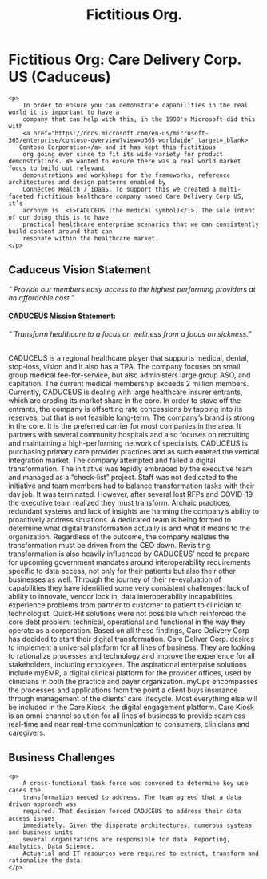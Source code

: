 ﻿---
layout: default
title: Fictitious Org.
nav_order: 3
description: "Fictitious Organization"
permalink: /
---

# Fictitious Org: Care Delivery Corp. US (Caduceus)

    <p>
        In order to ensure you can demonstrate capabilities in the real world it is important to have a
        company that can help with this, in the 1990's Microsoft did this with
        <a href="https://docs.microsoft.com/en-us/microsoft-365/enterprise/contoso-overview?view=o365-worldwide" target=_blank>
       Contoso Corporation</a> and it has kept this fictitious 
        org going ever since to fit its wide variety for product demonstrations. We wanted to ensure there was a real world market focus to build out relevant 
        demonstrations and workshops for the frameworks, reference architectures and design patterns enabled by
        Connected Health / iDaaS. To support this we created a multi-faceted fictitious healthcare company named Care Delivery Corp US, it’s
        acronym is  <i>CADUCEUS (the medical symbol)</i>. The sole intent of our doing this is to have
        practical healthcare enterprise scenarios that we can consistently build content around that can
        resonate within the healthcare market.
    </p>

## Caduceus Vision Statement
  <i>
        “ Provide our members easy access to the highest performing providers at an affordable cost.”
    </i>
    <h4 class="display-6"><b>CADUCEUS Mission Statement:</b><br /></h4>
    <i>  “ Transform healthcare to a focus on wellness from a focus on sickness.”</i>
    <br /><br/>
    <p>
        CADUCEUS is a regional healthcare player that supports medical, dental, stop-loss,
        vision and it also has a TPA. The company focuses on small group medical
        fee-for-service, but also administers large group ASO, and capitation. The current
        medical membership exceeds 2 million members. Currently, CADUCEUS is dealing with large healthcare insurer entrants, which are
        eroding its market share in the core. In order to stave off the entrants, the company is
        offsetting rate concessions by tapping into its reserves, but that is not feasible
        long-term.
        The company’s brand is strong in the core. It is the preferred carrier for most
        companies in the area. It partners with several community hospitals and also focuses
        on recruiting and maintaining a high-performing network of specialists. CADUCEUS is
        purchasing primary care provider practices and as such entered the vertical integration
        market.
        The company attempted and failed a digital transformation. The initiative was tepidly
        embraced by the executive team and managed as a “check-list” project. Staff was not
        dedicated to the initiative and team members had to balance transformation tasks with
        their day job. It was terminated. However, after several lost RFPs and COVID-19 the
        executive team realized they must transform. Archaic practices, redundant systems and
        lack of insights are harming the company’s ability to proactively address situations. A
        dedicated team is being formed to determine what digital transformation actually is and
        what it means to the organization. Regardless of the outcome, the company realizes
        the transformation must be driven from the CEO down.
        Revisiting transformation is also heavily influenced by CADUCEUS’ need to prepare for
        upcoming government mandates around interoperability requirements specific to data
        access, not only for their patients but also their other businesses as well. Through the
        journey of their re-evaluation of capabilities they have identified some very consistent
        challenges: lack of ability to innovate, vendor lock in, data interoperability incapabilities,
        experience problems from partner to customer to patient to clinician to technologist.
        Quick-Hit solutions were not possible which reinforced the core debt problem: technical,
        operational and functional in the way they operate as a corporation.
        Based on all these findings, Care Delivery Corp has decided to start their digital
        transformation. Care Deliver Corp. desires to implement a universal platform for all
        lines of business. They are looking to rationalize processes and technology and
        improve the experience for all stakeholders, including employees. The aspirational
        enterprise solutions include myEMR, a digital clinical platform for the provider offices,
        used by clinicians in both the practice and payer organization. myOps encompasses the
        processes and applications from the point a client buys insurance through management
        of the clients’ care lifecycle. Most everything else will be included in the Care Kiosk, the
        digital engagement platform. Care Kiosk is an omni-channel solution for all lines of
        business to provide seamless real-time and near real-time communication to
        consumers, clinicians and caregivers.
    </p>
    
## Business Challenges
    <p>
        A cross-functional task force was convened to determine key use cases the
        transformation needed to address. The team agreed that a data driven approach was
        required. That decision forced CADUCEUS to address their data access issues
        immediately. Given the disparate architectures, numerous systems and business units
        several organizations are responsible for data. Reporting, Analytics, Data Science,
        Actuarial and IT resources were required to extract, transform and rationalize the data.
    </p>
</div>